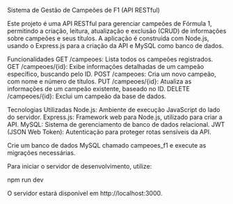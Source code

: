 Sistema de Gestão de Campeões de F1 (API RESTful)

Este projeto é uma API RESTful para gerenciar campeões de Fórmula 1, permitindo a criação, leitura, atualização e exclusão (CRUD) de informações sobre campeões e seus títulos. A aplicação é construída com Node.js, usando o Express.js para a criação da API e MySQL como banco de dados.

Funcionalidades
GET /campeoes: Lista todos os campeões registrados.
GET /campeoes/{id}: Exibe informações detalhadas de um campeão específico, buscando pelo ID.
POST /campeoes: Cria um novo campeão, com nome e número de títulos.
PUT /campeoes/{id}: Atualiza as informações de um campeão existente, baseado no ID.
DELETE /campeoes/{id}: Exclui um campeão da base de dados.

Tecnologias Utilizadas
Node.js: Ambiente de execução JavaScript do lado do servidor.
Express.js: Framework web para Node.js, utilizado para criar a API.
MySQL: Sistema de gerenciamento de banco de dados relacional.
JWT (JSON Web Token): Autenticação para proteger rotas sensíveis da API.

Crie um banco de dados MySQL chamado campeoes_f1 e execute as migrações necessárias.

Para iniciar o servidor de desenvolvimento, utilize:

npm run dev

O servidor estará disponível em http://localhost:3000.


